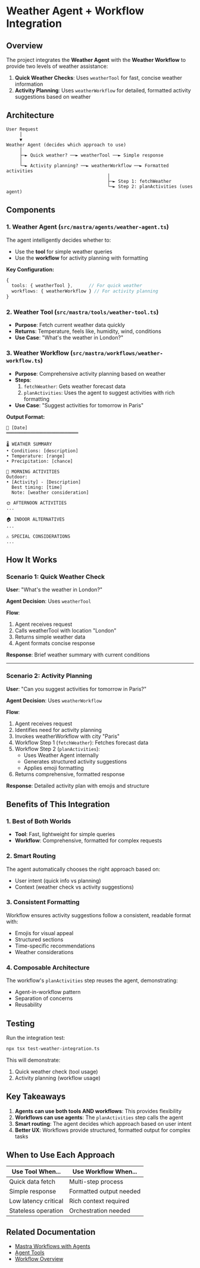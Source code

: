 # Weather Agent + Workflow Integration

## Overview

The project integrates the **Weather Agent** with the **Weather Workflow** to provide two levels of weather assistance:

1. **Quick Weather Checks**: Uses `weatherTool` for fast, concise weather information
2. **Activity Planning**: Uses `weatherWorkflow` for detailed, formatted activity suggestions based on weather

## Architecture

```
User Request
     │
     ▼
Weather Agent (decides which approach to use)
     │
     ├─► Quick weather? ──► weatherTool ──► Simple response
     │
     └─► Activity planning? ──► weatherWorkflow ──► Formatted activities
                                      │
                                      ├─► Step 1: fetchWeather
                                      └─► Step 2: planActivities (uses agent)
```

## Components

### 1. Weather Agent (`src/mastra/agents/weather-agent.ts`)

The agent intelligently decides whether to:
- Use the **tool** for simple weather queries
- Use the **workflow** for activity planning with formatting

**Key Configuration:**
```typescript
{
  tools: { weatherTool },      // For quick weather
  workflows: { weatherWorkflow } // For activity planning
}
```

### 2. Weather Tool (`src/mastra/tools/weather-tool.ts`)

- **Purpose**: Fetch current weather data quickly
- **Returns**: Temperature, feels like, humidity, wind, conditions
- **Use Case**: "What's the weather in London?"

### 3. Weather Workflow (`src/mastra/workflows/weather-workflow.ts`)

- **Purpose**: Comprehensive activity planning based on weather
- **Steps**:
  1. `fetchWeather`: Gets weather forecast data
  2. `planActivities`: Uses the agent to suggest activities with rich formatting
- **Use Case**: "Suggest activities for tomorrow in Paris"

**Output Format:**
```
📅 [Date]
═══════════════════════════

🌡️ WEATHER SUMMARY
• Conditions: [description]
• Temperature: [range]
• Precipitation: [chance]

🌅 MORNING ACTIVITIES
Outdoor:
• [Activity] - [Description]
  Best timing: [time]
  Note: [weather consideration]

🌞 AFTERNOON ACTIVITIES
...

🏠 INDOOR ALTERNATIVES
...

⚠️ SPECIAL CONSIDERATIONS
...
```

## How It Works

### Scenario 1: Quick Weather Check

**User**: "What's the weather in London?"

**Agent Decision**: Uses `weatherTool`

**Flow**:
1. Agent receives request
2. Calls weatherTool with location "London"
3. Returns simple weather data
4. Agent formats concise response

**Response**: Brief weather summary with current conditions

---

### Scenario 2: Activity Planning

**User**: "Can you suggest activities for tomorrow in Paris?"

**Agent Decision**: Uses `weatherWorkflow`

**Flow**:
1. Agent receives request
2. Identifies need for activity planning
3. Invokes weatherWorkflow with city "Paris"
4. Workflow Step 1 (`fetchWeather`): Fetches forecast data
5. Workflow Step 2 (`planActivities`):
   - Uses Weather Agent internally
   - Generates structured activity suggestions
   - Applies emoji formatting
6. Returns comprehensive, formatted response

**Response**: Detailed activity plan with emojis and structure

## Benefits of This Integration

### 1. **Best of Both Worlds**
- **Tool**: Fast, lightweight for simple queries
- **Workflow**: Comprehensive, formatted for complex requests

### 2. **Smart Routing**
The agent automatically chooses the right approach based on:
- User intent (quick info vs planning)
- Context (weather check vs activity suggestions)

### 3. **Consistent Formatting**
Workflow ensures activity suggestions follow a consistent, readable format with:
- Emojis for visual appeal
- Structured sections
- Time-specific recommendations
- Weather considerations

### 4. **Composable Architecture**
The workflow's `planActivities` step reuses the agent, demonstrating:
- Agent-in-workflow pattern
- Separation of concerns
- Reusability

## Testing

Run the integration test:

```bash
npx tsx test-weather-integration.ts
```

This will demonstrate:
1. Quick weather check (tool usage)
2. Activity planning (workflow usage)

## Key Takeaways

1. **Agents can use both tools AND workflows**: This provides flexibility
2. **Workflows can use agents**: The `planActivities` step calls the agent
3. **Smart routing**: The agent decides which approach based on user intent
4. **Better UX**: Workflows provide structured, formatted output for complex tasks

## When to Use Each Approach

| Use Tool When... | Use Workflow When... |
|-----------------|---------------------|
| Quick data fetch | Multi-step process |
| Simple response | Formatted output needed |
| Low latency critical | Rich context required |
| Stateless operation | Orchestration needed |

## Related Documentation

- [Mastra Workflows with Agents](https://mastra.ai/docs/workflows/using-with-agents-and-tools)
- [Agent Tools](https://mastra.ai/docs/agents/using-tools-and-mcp)
- [Workflow Overview](https://mastra.ai/docs/workflows/overview)
